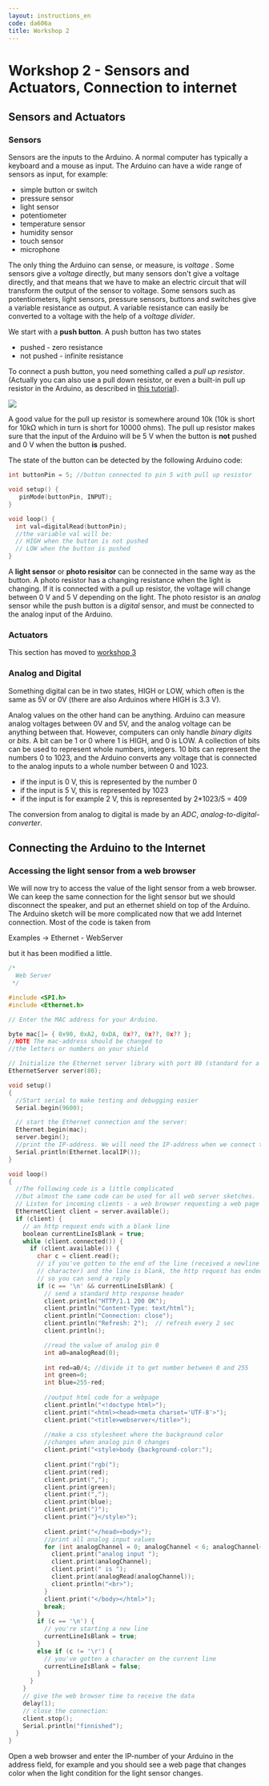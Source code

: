 ```yaml
---
layout: instructions_en
code: da606a
title: Workshop 2
---
```


# Workshop 2 - Sensors and Actuators, Connection to internet

## Sensors and Actuators

### Sensors

Sensors are the inputs to the Arduino. A normal computer has typically a keyboard and a mouse as input. The Arduino can have a wide range of sensors as input, for example:

- simple button or switch
- pressure sensor
- light sensor
- potentiometer
- temperature sensor
- humidity sensor
- touch sensor
- microphone

The only thing the Arduino can sense, or measure, is *voltage* . Some sensors give a *voltage* directly, but many sensors don't give a voltage directly, and that means that we have to make an electric circuit that will transform the output of the sensor to voltage. Some sensors such as potentiometers, light sensors, pressure sensors, buttons and switches give a variable resistance as output. A variable resistance can easily be converted to a voltage with the help of a *voltage divider*.

We start with a **push button**. A push button has two states

- pushed - zero resistance 
- not pushed - infinite resistance 

To connect a push button, you need something called a *pull up resistor*. (Actually you can also use a pull down resistor, or even a built-in pull up resistor in the Arduino, as described in [this tutorial](http://arduino.cc/en/Tutorial/DigitalPins)).

![](im2/button.png)

A good value for the pull up resistor is somewhere around 10k (10k is short for 10k&#937; which in turn is short for 10000 ohms). The pull up resistor makes sure that the input of the Arduino will be 5 V when the button is **not** pushed and 0 V when the button **is** pushed. 

The state of the button can be detected by the following Arduino code:

```c
int buttonPin = 5; //button connected to pin 5 with pull up resistor

void setup() {                
   pinMode(buttonPin, INPUT);     
}

void loop() {
  int val=digitalRead(buttonPin);
  //the variable val will be: 
  // HIGH when the button is not pushed
  // LOW when the button is pushed
}
```

A **light sensor** or **photo resisitor** can be connected in the same way as the button. A photo resistor has a changing resistance when the light is changing. If it is connected with a pull up resistor, the voltage will change between 0 V and 5 V depending on the light. The photo resistor is an *analog* sensor while the push button is a *digital* sensor, and must be connected to the analog input of the Arduino. 

### Actuators

This section has moved to [workshop 3](ws3.html)

### Analog and Digital

Something digital can be in two states, HIGH or LOW, which often is the same as 5V or 0V (there are also Arduinos where HIGH is 3.3 V).

Analog values on the other hand can be anything. Arduino can measure analog voltages between 0V and 5V, and the analog voltage can be anything between that. However, computers can only handle  *binary digits* or *bits*. A bit can be 1 or  0 where 1 is HIGH, and 0 is LOW. A collection of bits can be used to represent whole numbers, integers. 10 bits can represent the numbers 0 to 1023, and the Arduino converts any voltage that is connected to the analog inputs to a whole number between 0 and 1023. 

- if the input is 0 V, this is represented by the number 0
- if the input is 5 V, this is represented by 1023
- if the input is for example 2 V, this is represented by 2*1023/5 = 409

The conversion from analog to digital is made by an *ADC*, *analog-to-digital-converter*. 

## Connecting the Arduino to the Internet

### Accessing the light sensor from a web browser

We will now try to access the value of the light sensor from a web browser. We can keep the same connection for the light sensor but we should disconnect the speaker, and put an ethernet shield on top of the Arduino. The Arduino sketch will be more complicated now that we add Internet connection. Most of the code is taken from

Examples -> Ethernet - WebServer

but it has been modified a little. 


```c
/*
  Web Server 
 */

#include <SPI.h>
#include <Ethernet.h>

// Enter the MAC address for your Arduino.

byte mac[]= { 0x90, 0xA2, 0xDA, 0x??, 0x??, 0x?? };
//NOTE The mac-address should be changed to 
//the letters or numbers on your shield

// Initialize the Ethernet server library with port 80 (standard for a server)
EthernetServer server(80);

void setup()
{
  //Start serial to make testing and debugging easier
  Serial.begin(9600);

  // start the Ethernet connection and the server:
  Ethernet.begin(mac);
  server.begin();
  //print the IP-address. We will need the IP-address when we connect to it
  Serial.println(Ethernet.localIP());
}

void loop()
{
  //The following code is a little complicated
  //but almost the same code can be used for all web server sketches.
  // Listen for incoming clients - a web browser requesting a web page
  EthernetClient client = server.available();
  if (client) {
    // an http request ends with a blank line
    boolean currentLineIsBlank = true;
    while (client.connected()) {
      if (client.available()) {
        char c = client.read();
        // if you've gotten to the end of the line (received a newline
        // character) and the line is blank, the http request has ended,
        // so you can send a reply
        if (c == '\n' && currentLineIsBlank) {
          // send a standard http response header
          client.println("HTTP/1.1 200 OK");
          client.println("Content-Type: text/html");
          client.println("Connection: close");
          client.println("Refresh: 2");  // refresh every 2 sec
          client.println();

          //read the value of analog pin 0          
          int a0=analogRead(0);
          
          int red=a0/4; //divide it to get number between 0 and 255
          int green=0;
          int blue=255-red;
          
          //output html code for a webpage
          client.println("<!doctype html>");
          client.print("<html><head><meta charset='UTF-8'>");
          client.print("<title>webserver</title>");
          
          //make a css stylesheet where the background color 
          //changes when analog pin 0 changes
          client.print("<style>body {background-color:");
          
          client.print("rgb(");
          client.print(red);
          client.print(",");
          client.print(green);
          client.print(",");
          client.print(blue);
          client.print(")");         
          client.print("}</style>");
                    
          client.print("</head><body>");
          //print all analog input values
          for (int analogChannel = 0; analogChannel < 6; analogChannel++) {
            client.print("analog input ");
            client.print(analogChannel);
            client.print(" is ");
            client.print(analogRead(analogChannel));
            client.println("<br>");
          }
          client.print("</body></html>");
          break;
        }
        if (c == '\n') {
          // you're starting a new line
          currentLineIsBlank = true;
        } 
        else if (c != '\r') {
          // you've gotten a character on the current line
          currentLineIsBlank = false;
        }
      }
    }
    // give the web browser time to receive the data
    delay(1);
    // close the connection:
    client.stop();
    Serial.println("finnished");
  }
}
```

Open a web browser and enter the IP-number of your Arduino in the address field, for example and you should see a web page that changes color when the light condition for the light sensor changes. 